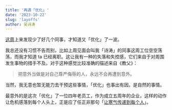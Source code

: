 ```yaml
---
title: '再遇「优化」'
date: '2023-10-22'
slug: 'layoffs'
author: 吴诗涛
---
```


<a class="link" href="/summary/2023summary/#第-42-周-1016-1022">这周</a>上来发现少了好几个同事，才知道又「优化」了一波。

我总还没有习惯不告而别，比如上周见面会叫我「诗涛」的同事这周工位空空荡荡，而我才知道 ta 已经离职。这让我有一种的失落和失控感，它们来自于对周围发生事物的措手不及。对于这种感觉比较准确的描述来自《教父》：

> 把意外当做是对自己尊严侮辱的人，永远不会再遭到意外。

当然，我无意也暂无能力去干预这些事情，「优化」也事出有因，是自然的事情。

最意外的是这次「优化」了一位四年老员工，作为成立五周年的企业，这样的动作让危机感落到每个人头上，正是应了任正非那句「[让寒气传递到每个人](https://www.sohu.com/a/579279441_121332524)」。
